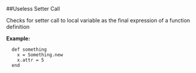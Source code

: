 ##Useless Setter Call

Checks for setter call to local variable as the final expression of a function definition

**Example:**

```
  def something
    x = Something.new
    x.attr = 5
  end
```